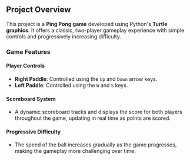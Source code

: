 ## Project Overview

This project is a **Ping Pong game** developed using Python's **Turtle graphics**. It offers a classic, two-player gameplay experience with simple controls and progressively increasing difficulty.

### Game Features

#### Player Controls
- **Right Paddle**: Controlled using the `Up` and `Down` arrow keys.
- **Left Paddle**: Controlled using the `W` and `S` keys.

#### Scoreboard System
- A dynamic scoreboard tracks and displays the score for both players throughout the game, updating in real time as points are scored.

#### Progressive Difficulty
- The speed of the ball increases gradually as the game progresses, making the gameplay more challenging over time.
